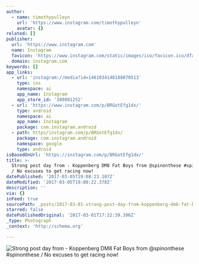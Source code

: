 ```yaml
---
author:
  - name: timothypulleyn
    url: 'https://www.instagram.com/timothypulleyn'
    avatar: {}
related: []
publisher:
  url: 'https://www.instagram.com'
  name: Instagram
  favicon: 'https://www.instagram.com/static/images/ico/favicon.ico/dfa85bb1fd63.ico'
  domain: instagram.com
keywords: []
app_links:
  - url: 'instagram://media?id=1461034148188870513'
    type: ios
    namespace: ai
    app_name: Instagram
    app_store_id: '389801252'
  - url: 'https://www.instagram.com/p/BRGotEfg1dx/'
    type: android
    namespace: ai
    app_name: Instagram
    package: com.instagram.android
  - path: https/instagram.com/p/BRGotEfg1dx/
    package: com.instagram.android
    namespace: google
    type: android
isBasedOnUrl: 'https://instagram.com/p/BRGotEfg1dx/'
title: >-
  Strong post day from - Koppenberg DM8 Fat Boys from @spinonthese #spinonthese
  / No excuses to get racing now!
datePublished: '2017-03-05T19:08:23.107Z'
dateModified: '2017-03-05T19:08:22.378Z'
description: ''
via: {}
inFeed: true
sourcePath: _posts/2017-03-01-strong-post-day-from-koppenberg-dm8-fat-boys-from-spinont.md
starred: false
datePublishedOriginal: '2017-03-01T17:22:39.396Z'
_type: Photograph
_context: 'http://schema.org'

---
```

![Strong post day from - Koppenberg DM8 Fat Boys from @spinonthese #spinonthese / No excuses to get racing now!](https://scontent.cdninstagram.com/t51.2885-15/s640x640/sh0.08/e35/16790219_250181915387510_4202456840065253376_n.jpg)